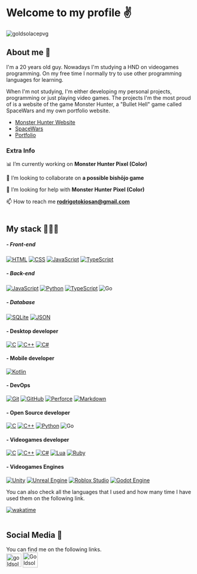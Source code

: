 # Welcome to my profile ✌️​

<p align="left" style=""> <img src="https://komarev.com/ghpvc/?username=goldsolacepvg&label=Profile%20views&color=ffd500&style=flat" alt="goldsolacepvg" /></p>

## About me 👾

I'm a 20 years old guy. Nowadays I'm studying a HND on videogames programming. On my free time I normally try to use other programming languages for learning.

When I'm not studying, I'm either developing my personal projects, programming or just playing video games. The projects I'm the most proud of is a website of the game Monster Hunter, a "Bullet Hell" game called SpaceWars and my own portfolio website.

- [Monster Hunter Website](https://github.com/GoldsolacePVG/GoldsolacePVG.github.io "Monster Hunter Website")
- [SpaceWars](https://github.com/GoldsolacePVG/SpaceWars "SpaceWars")
- [Portfolio](https://github.com/GoldsolacePVG/Portfolio "Portfolio")

### Extra Info 

📊 I’m currently working on **Monster Hunter Pixel (Color)**

👯 I’m looking to collaborate on **a possible bishōjo game**

🤝 I’m looking for help with **Monster Hunter Pixel (Color)**

📫 How to reach me **rodrigotokiosan@gmail.com**
<br><br>

## My stack 👨🏼‍💻​

##### - Front-end
[![HTML](https://img.shields.io/badge/html5-%23E34F26.svg?style=for-the-badge&logo=html5&logoColor=white&labelColor=101010)](https://html.spec.whatwg.org/) [![CSS](https://img.shields.io/badge/css3-%231572B6.svg?style=for-the-badge&logo=css3&logoColor=white&labelColor=101010)](https://www.w3.org/TR/CSS/#css) [![JavaScript](https://img.shields.io/badge/JavaScript-F7DF1E?style=for-the-badge&logo=javascript&logoColor=white&labelColor=101010)](https://developer.mozilla.org/en-US/docs/Web/JavaScript) [![TypeScript](https://img.shields.io/badge/-TypeScript-blue?labelColor=101010&style=for-the-badge&logo=TypeScript&logoColor=white&link=https://www.w3schools.com/typescript/index.php)](https://www.w3schools.com/typescript/index.php)

##### - Back-end
[![JavaScript](https://img.shields.io/badge/JavaScript-F7DF1E?style=for-the-badge&logo=javascript&logoColor=white&labelColor=101010)](https://developer.mozilla.org/en-US/docs/Web/JavaScript) [![Python](https://img.shields.io/badge/Python-yellow?style=for-the-badge&logo=python&logoColor=white&labelColor=101010)](https://www.python.org) [![TypeScript](https://img.shields.io/badge/-TypeScript-blue?labelColor=101010&style=for-the-badge&logo=TypeScript&logoColor=white&link=https://www.w3schools.com/typescript/index.php)](https://www.w3schools.com/typescript/index.php) ![Go](https://img.shields.io/badge/-GO-24f2ff?labelColor=101010&style=for-the-badge&logo=Go&logoColor=white)

##### - Database
[![SQLite](https://img.shields.io/badge/SQLite-07405E?style=for-the-badge&logo=sqlite&logoColor=white&labelColor=101010)](#) [![JSON](https://img.shields.io/badge/-JSON-D3FF3C?labelColor=101010&style=for-the-badge&logo=json&logoColor=white&link=https://jsonapi.org)](https://jsonapi.org)

#### - Desktop developer
[![C](https://img.shields.io/badge/-C-lightgrey?labelColor=101010&style=for-the-badge&logo=c&logoColor=white&link=https://www.w3schools.com/c/)](https://www.w3schools.com/c/) [![C++](https://img.shields.io/badge/-C++-2871DA?labelColor=101010&style=for-the-badge&logo=cplusplus&logoColor=white&link=https://www.w3schools.com/cpp/)](https://www.w3schools.com/cpp/) [![C#](https://img.shields.io/badge/-C%20sharp-00CE10?labelColor=101010&style=for-the-badge&logo=csharp&logoColor=white&link=https://www.w3schools.com/cs/cs_intro.php)](https://www.w3schools.com/cs/cs_intro.php)

#### - Mobile developer
[![Kotlin](https://img.shields.io/badge/Kotlin-0095D5?&style=for-the-badge&logo=kotlin&logoColor=white&labelColor=101010)](https://kotlinlang.org/)

#### - DevOps
[![Git](https://img.shields.io/badge/GIT-E44C30?style=for-the-badge&logo=git&logoColor=white&labelColor=101010)](#) [![GitHub](https://img.shields.io/badge/github-%23121011.svg?style=for-the-badge&logo=github&logoColor=white&labelColor=101010)](#) [![Perforce](https://img.shields.io/badge/-Perforce-101010?labelColor=101010&style=for-the-badge&logo=perforce&logoColor=white&link=https://www.perforce.com)](https://www.perforce.com) [![Markdown](https://img.shields.io/badge/Markdown-000000?style=for-the-badge&logo=markdown&logoColor=white&labelColor=101010)](#Markdown/)

#### - Open Source developer
[![C](https://img.shields.io/badge/-C-lightgrey?labelColor=101010&style=for-the-badge&logo=c&logoColor=white&link=https://www.w3schools.com/c/)](https://www.w3schools.com/c/) [![C++](https://img.shields.io/badge/-C++-2871DA?labelColor=101010&style=for-the-badge&logo=cplusplus&logoColor=white&link=https://www.w3schools.com/cpp/)](https://www.w3schools.com/cpp/) [![Python](https://img.shields.io/badge/Python-yellow?style=for-the-badge&logo=python&logoColor=white&labelColor=101010)](https://www.python.org) ![Go](https://img.shields.io/badge/-GO-24f2ff?labelColor=101010&style=for-the-badge&logo=Go&logoColor=white)

#### - Videogames developer
[![C](https://img.shields.io/badge/-C-lightgrey?labelColor=101010&style=for-the-badge&logo=c&logoColor=white&link=https://www.w3schools.com/c/)](https://www.w3schools.com/c/) [![C++](https://img.shields.io/badge/-C++-2871DA?labelColor=101010&style=for-the-badge&logo=cplusplus&logoColor=white&link=https://www.w3schools.com/cpp/)](https://www.w3schools.com/cpp/) [![C#](https://img.shields.io/badge/-C%20sharp-00CE10?labelColor=101010&style=for-the-badge&logo=csharp&logoColor=white&link=https://www.w3schools.com/cs/cs_intro.php)](https://www.w3schools.com/cs/cs_intro.php) [![Lua](https://img.shields.io/badge/-Lua-blue?labelColor=101010&style=for-the-badge&logo=lua&logoColor=white&logoWidth=15&link=https://www.lua.org)](https://www.lua.org) [![Ruby](https://img.shields.io/badge/-Ruby-FF0000?labelColor=101010&style=for-the-badge&logo=ruby&logoColor=white&link=https://www.ruby-lang.org/es/)](https://www.ruby-lang.org/es/)

#### - Videogames Engines
[![Unity](https://img.shields.io/badge/-Unity-3D3D3D?labelColor=101010&style=for-the-badge&logo=unity&logoColor=white&link=https://docs.unity3d.com/ScriptReference/)](https://docs.unity3d.com/ScriptReference/) [![Unreal Engine](https://img.shields.io/badge/-Unreal%20Engine-black?labelColor=101010&style=for-the-badge&logo=unreal-engine&logoColor=white&link=https://docs.unrealengine.com/5.2/en-US/API/)](https://docs.unrealengine.com/5.2/en-US/API/) [![Roblox Studio](https://img.shields.io/badge/-Roblox%20Studio-3C9DFF?labelColor=101010&style=for-the-badge&logo=roblox-studio&logoColor=white&link=https://create.roblox.com/docs/es-es/reference/engine)](https://create.roblox.com/docs/es-es/reference/engine) [![Godot Engine](https://img.shields.io/badge/-Godot%20Engine-007bc5?labelColor=101010&style=for-the-badge&logo=godot-engine&logoColor=white&link=https://godotengine.org/)](https://godotengine.org/)

You can also check all the languages that I used and how many time I have used them on the following link.

[![wakatime](https://wakatime.com/badge/user/018b3fe6-8cec-46b5-95cf-ff83de3f505c.svg)](https://wakatime.com/@018b3fe6-8cec-46b5-95cf-ff83de3f505c)
<br><br>

## Social Media 📲

You can find me on the following links.
<br><a href="https://instagram.com/goldsolace_yt" target="blank"><img align="center" src="https://raw.githubusercontent.com/rahuldkjain/github-profile-readme-generator/master/src/images/icons/Social/instagram.svg" alt="goldsolace_yt" height="35" width="40" /></a> <a href="https://discord.gg/Goldsolace9995" target="blank"><img align="center" src="https://raw.githubusercontent.com/rahuldkjain/github-profile-readme-generator/master/src/images/icons/Social/discord.svg" alt="Goldsolace9995" height="40" width="40" /></a><br><br>
